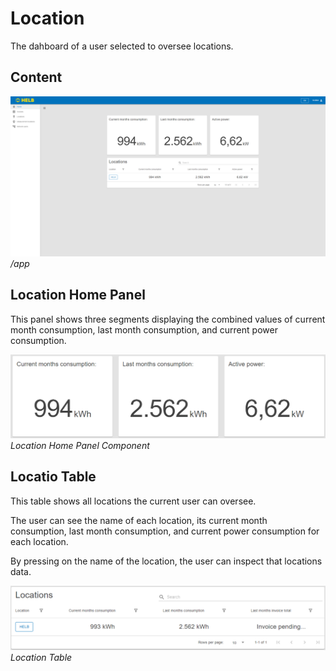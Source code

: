 # Location

<div style="display: none;">
  \page user-location Location
</div>

The dahboard of a user selected to oversee locations.

## Content

![ENLocationHomePage](../../assets/ENLocationHomePage.png) _/app_

## Location Home Panel

This panel shows three segments displaying the combined values of current month
consumption, last month consumption, and current power consumption.

![ENLocationHomePanel](../../assets/ENLocationHomePanel.png) _Location Home
Panel Component_

## Locatio Table

This table shows all locations the current user can oversee.

The user can see the name of each location, its current month consumption, last
month consumption, and current power consumption for each location.

By pressing on the name of the location, the user can inspect that locations
data.

![ENLocationsTable](../../assets/ENLocationsTable.png) _Location Table_
